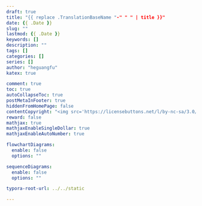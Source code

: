 ```yaml
--- 
draft: true
title: "{{ replace .TranslationBaseName "-" " " | title }}"
date: {{ .Date }}
slug: "" 
lastmod: {{ .Date }}
keywords: []
description: ""
tags: []
categories: []
series: []
author: "heguangfu"
katex: true

comment: true
toc: true
autoCollapseToc: true
postMetaInFooter: true
hiddenFromHomePage: false
contentCopyright: "<img src='https://licensebuttons.net/l/by-nc-sa/3.0/88x31.png'><br/>感谢阅读，如果有问题请您留言，我会及时改正<br/> 本博客所有原创文章版权归hgf所有，转载请注明出处hgfkeep.github.io"
reward: false
mathjax: true
mathjaxEnableSingleDollar: true
mathjaxEnableAutoNumber: true

flowchartDiagrams:
  enable: false
  options: ""

sequenceDiagrams: 
  enable: false
  options: ""

typora-root-url: ../../static

---
```

